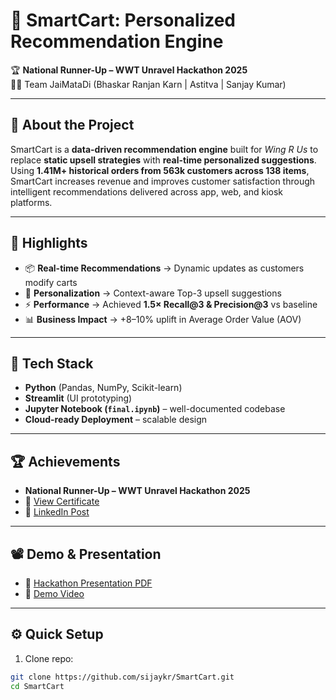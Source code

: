 # 🛒 SmartCart: Personalized Recommendation Engine  

🏆 **National Runner-Up – WWT Unravel Hackathon 2025**  
👨‍💻 Team JaiMataDi (Bhaskar Ranjan Karn | Astitva | Sanjay Kumar)  

---

## 📖 About the Project  
SmartCart is a **data-driven recommendation engine** built for *Wing R Us* to replace **static upsell strategies** with **real-time personalized suggestions**.  
Using **1.41M+ historical orders from 563k customers across 138 items**, SmartCart increases revenue and improves customer satisfaction through intelligent recommendations delivered across app, web, and kiosk platforms.  

---

## 🚀 Highlights  
- 📦 **Real-time Recommendations** → Dynamic updates as customers modify carts  
- 🎯 **Personalization** → Context-aware Top-3 upsell suggestions  
- ⚡ **Performance** → Achieved **1.5× Recall@3 & Precision@3** vs baseline  
- 📊 **Business Impact** → +8–10% uplift in Average Order Value (AOV)  

---

## 🧠 Tech Stack  
- **Python** (Pandas, NumPy, Scikit-learn)  
- **Streamlit** (UI prototyping)  
- **Jupyter Notebook (`final.ipynb`)** – well-documented codebase  
- **Cloud-ready Deployment** – scalable design  

---

## 🏆 Achievements  
- **National Runner-Up – WWT Unravel Hackathon 2025**  
- 📜 [View Certificate](https://drive.google.com/file/d/1Q7ghDW919b7TymWvRtXVV8GQhzgZ4eUE/view?usp=sharing)  
- 🔗 [LinkedIn Post](https://www.linkedin.com/feed/update/urn:li:activity:7370748579721826304/)  

---

## 📽️ Demo & Presentation  
- 📑 [Hackathon Presentation PDF](./WWT_UNRAVEL_Presentation.pdf)  
- 🎥 [Demo Video](https://drive.google.com/file/d/1TnMssAl3otlAfu3KyweY5CyUuQywzuer/view?usp=sharing)  

---

## ⚙️ Quick Setup  
1. Clone repo:  
```bash
git clone https://github.com/sijaykr/SmartCart.git
cd SmartCart
